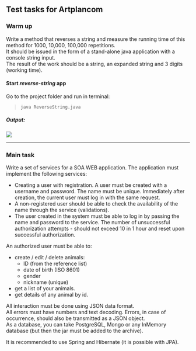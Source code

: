 ## Test tasks for Artplancom

### Warm up

Write a method that reverses a string and measure the running time of this method for 1000, 10,000, 100,000 repetitions.  
It should be issued in the form of a stand-alone java application with a console string input.  
The result of the work should be a string, an expanded string and 3 digits (working time).

#### Start *reverse-string* app

Go to the project folder and run in terminal:  
> `java ReverseString.java`

##### Output:

![](https://i.imgur.com/MvDZjnJ.png)

---

### Main task

Write a set of services for a SOA WEB application. The application must implement the following services:
- Creating a user with registration. A user must be created with a username and password. The name must be unique. Immediately after creation, the current user must log in with the same request.
- A non-registered user should be able to check the availability of the name through the service (validations).
- The user created in the system must be able to log in by passing the name and password to the service. The number of unsuccessful authorization attempts - should not exceed 10 in 1 hour and reset upon successful authorization.

An authorized user must be able to:
- create / edit / delete animals:
  - ID (from the reference list)
  - date of birth (ISO 8601)
  - gender
  - nickname (unique)
- get a list of your animals.
- get details of any animal by id. 

All interaction must be done using JSON data format.  
All errors must have numbers and text decoding.
Errors, in case of occurrence, should also be transmitted as a JSON object.  
As a database, you can take PostgreSQL, Mongo or any InMemory database (but then the jar must be added to the archive).  

It is recommended to use Spring and Hibernate (it is possible with JPA).